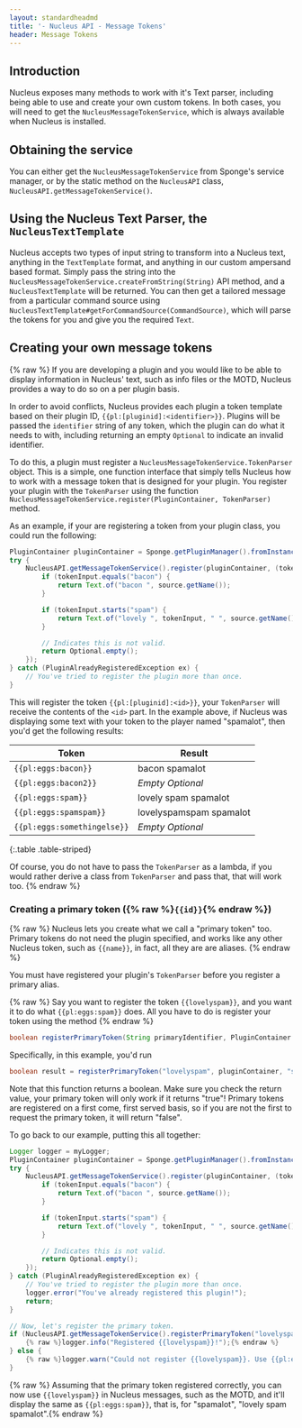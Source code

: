 ```yaml
---
layout: standardheadmd
title: '- Nucleus API - Message Tokens'
header: Message Tokens
---
```


## Introduction

Nucleus exposes many methods to work with it's Text parser, including being able to use and create your own custom tokens.
In both cases, you will need to get the `NucleusMessageTokenService`, which is always available when Nucleus is installed.

## Obtaining the service

You can either get the `NucleusMessageTokenService` from Sponge's service manager, or by the static method on the 
`NucleusAPI` class, `NucleusAPI.getMessageTokenService()`.

## Using the Nucleus Text Parser, the `NucleusTextTemplate`

Nucleus accepts two types of input string to transform into a Nucleus text, anything in the `TextTemplate` format,
and anything in our custom ampersand based format. Simply pass the string into the 
`NucleusMessageTokenService.createFromString(String)` API method, and a `NucleusTextTemplate` will be returned.
You can then get a tailored message from a particular command source using 
`NucleusTextTemplate#getForCommandSource(CommandSource)`, which will parse the tokens for you and give you the 
required `Text`.

## Creating your own message tokens

{% raw %}
If you are developing a plugin and you would like to be able to display information in Nucleus' text, such as info files or the
MOTD, Nucleus provides a way to do so on a per plugin basis.

In order to avoid conflicts, Nucleus provides each plugin a token template based on their plugin ID, 
`{{pl:[pluginid]:<identifier>}}`. Plugins will be passed the `identifier` string of any token, which the plugin can
do what it needs to with, including returning an empty `Optional` to indicate an invalid identifier.

To do this, a plugin must register a `NucleusMessageTokenService.TokenParser` object. This is a simple, one function
interface that simply tells Nucleus how to work with a message token that is designed for your plugin. You register your 
plugin with the `TokenParser` using the function `NucleusMessageTokenService.register(PluginContainer, TokenParser)` method.

As an example, if your are registering a token from your plugin class, you could run the following:

```java
PluginContainer pluginContainer = Sponge.getPluginManager().fromInstance(this); // example, let's say the plugin id is "eggs"
try {
    NucleusAPI.getMessageTokenService().register(pluginContainer, (tokenInput, source, variables) -> {
        if (tokenInput.equals("bacon") {
            return Text.of("bacon ", source.getName());
        }

        if (tokenInput.starts("spam") {
            return Text.of("lovely ", tokenInput, " ", source.getName());
        }

        // Indicates this is not valid.
        return Optional.empty();
    });
} catch (PluginAlreadyRegisteredException ex) {
    // You've tried to register the plugin more than once.
}
```

This will register the token `{{pl:[pluginid]:<id>}}`, your `TokenParser` will receive the contents of the `<id>` part. In the
example above, if Nucleus was displaying some text with your token to the player named "spamalot", then you'd get the following 
results:

|Token|Result|
|---|---|
|`{{pl:eggs:bacon}}`|bacon spamalot|
|`{{pl:eggs:bacon2}}`|_Empty Optional_|
|`{{pl:eggs:spam}}`|lovely spam spamalot|
|`{{pl:eggs:spamspam}}`|lovelyspamspam spamalot|
|`{{pl:eggs:somethingelse}}`|_Empty Optional_|
{:.table .table-striped}

Of course, you do not have to pass the `TokenParser` as a lambda, if you would rather derive a class from `TokenParser`
and pass that, that will work too.
{% endraw %}

### Creating a primary token ({% raw %}`{{id}}`{% endraw %})

{% raw %}
Nucleus lets you create what we call a "primary token" too. Primary tokens do not need the plugin specified, and works
like any other Nucleus token, such as `{{name}}`, in fact, all they are are aliases. 
{% endraw %}

You must have registered your plugin's `TokenParser` before you register a primary alias.

{% raw %}
Say you want to register the token `{{lovelyspam}}`, and you want it to do what `{{pl:eggs:spam}}` does. All you have to
do is register your token using the method
{% endraw %}

```java
boolean registerPrimaryToken(String primaryIdentifier, PluginContainer registeringPlugin, String identiferToMapTo)
```

Specifically, in this example, you'd run

```java
boolean result = registerPrimaryToken("lovelyspam", pluginContainer, "spam");
```

Note that this function returns a boolean. Make sure you check the return value, your primary token will only work if 
it returns "true"! Primary tokens are registered on a first come, first served basis, so if you are not the first to 
request the primary token, it will return "false".

To go back to our example, putting this all together:

```java
Logger logger = myLogger;
PluginContainer pluginContainer = Sponge.getPluginManager().fromInstance(this); // example, let's say the plugin id is "eggs"
try {
    NucleusAPI.getMessageTokenService().register(pluginContainer, (tokenInput, source, variables) -> {
        if (tokenInput.equals("bacon") {
            return Text.of("bacon ", source.getName());
        }

        if (tokenInput.starts("spam") {
            return Text.of("lovely ", tokenInput, " ", source.getName());
        }

        // Indicates this is not valid.
        return Optional.empty();
    });
} catch (PluginAlreadyRegisteredException ex) {
    // You've tried to register the plugin more than once.
    logger.error("You've already registered this plugin!");
    return;
}

// Now, let's register the primary token.
if (NucleusAPI.getMessageTokenService().registerPrimaryToken("lovelyspam", pluginContainer, "spam")) {
    {% raw %}logger.info("Registered {{lovelyspam}}!");{% endraw %}
} else {
    {% raw %}logger.warn("Could not register {{lovelyspam}}. Use {{pl:eggs:spam}} instead.");{% endraw %}
}
```
{% raw %}
Assuming that the primary token registered correctly, you can now use `{{lovelyspam}}` in Nucleus messages, such as the
MOTD, and it'll display the same as `{{pl:eggs:spam}}`, that is, for "spamalot", "lovely spam spamalot".{% endraw %}

